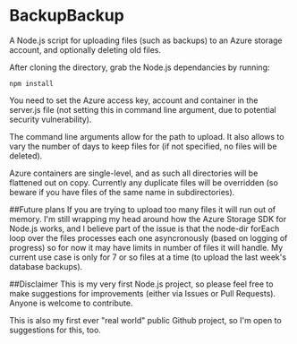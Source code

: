 # BackupBackup
A Node.js script for uploading files (such as backups) to an Azure storage account, and optionally deleting old files.

After cloning the directory, grab the Node.js dependancies by running:

    npm install



You need to set the Azure access key, account and container in the server.js file (not setting this in command line argument, due to potential security vulnerability).

The command line arguments allow for the path to upload.  It also allows to vary the number of days to keep files for (if not specified, no files will be deleted).

Azure containers are single-level, and as such all directories will be flattened out on copy. Currently any duplicate files will be overridden (so beware if you have files of the same name in subdirectories).

##Future plans
If you are trying to upload too many files it will run out of memory.  I'm still wrapping my head around how the Azure Storage SDK for Node.js works, and I believe part of the issue is that the node-dir forEach loop over the files processes each one asyncronously (based on logging of progress) so for now it may have limits in number of files it will handle.  My current use case is only for 7 or so files at a time (to upload the last week's database backups).

##Disclaimer
This is my very first Node.js project, so please feel free to make suggestions for improvements (either via Issues or Pull Requests).  Anyone is welcome to contribute.

This is also my first ever "real world" public Github project, so I'm open to suggestions for this, too.